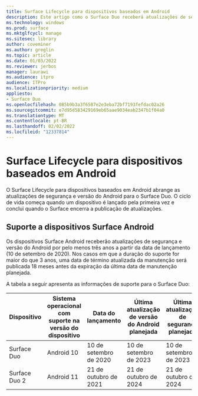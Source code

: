 ```yaml
---
title: Surface Lifecycle para dispositivos baseados em Android
description: Este artigo como o Surface Duo receberá atualizações de segurança e versão do Android por pelo menos três anos a partir da data de lançamento.
ms.technology: windows
ms.prod: surface
ms.mktglfcycl: manage
ms.sitesec: library
author: coveminer
ms.author: greglin
ms.topic: article
ms.date: 01/03/2022
ms.reviewer: jerbos
manager: laurawi
ms.audience: itpro
audience: ITPro
ms.localizationpriority: medium
appliesto:
- Surface Duo
ms.openlocfilehash: 085b9b3a3f6587e2e3eba72bf7193fefdac02a26
ms.sourcegitcommit: e7d95d583429169eb65aae9034eab2347b1f04a0
ms.translationtype: MT
ms.contentlocale: pt-BR
ms.lasthandoff: 02/02/2022
ms.locfileid: "12337814"
---
```

# <a name="surface-lifecycle-for-android-based-devices"></a>Surface Lifecycle para dispositivos baseados em Android

O Surface Lifecycle para dispositivos baseados em Android abrange as atualizações de segurança e versão do Android para o Surface Duo. O ciclo de vida começa quando um dispositivo é lançado pela primeira vez e conclui quando o Surface encerra a publicação de atualizações.

## <a name="surface-android-device-support"></a>Suporte a dispositivos Surface Android 

Os dispositivos Surface Android receberão atualizações de segurança e versão do Android por pelo menos três anos a partir da data de lançamento (10 de setembro de 2020). Nos casos em que a duração do suporte for maior do que 3 anos, uma data de término atualizada da manutenção será publicada 18 meses antes da expiração da última data de manutenção planejada. 

A tabela a seguir apresenta as informações de suporte para o Surface Duo:

| Dispositivo  | Sistema operacional com suporte na versão do dispositivo | Data do lançamento   | Última atualização de versão do Android planejada | Última atualização de segurança planejada |
| ----------- | ------------------------------------------ | ------------------ | --------------------------------------- | -------------------------------- |
| Surface Duo | Android 10                                 | 10 de setembro de 2020 | 10 de setembro de 2023                      | 10 de setembro de 2023               |
| Surface Duo 2| Android 11                                 | 21 de outubro de 2021 | 21 de outubro de 2024                    | 21 de outubro de 2024                |
 
